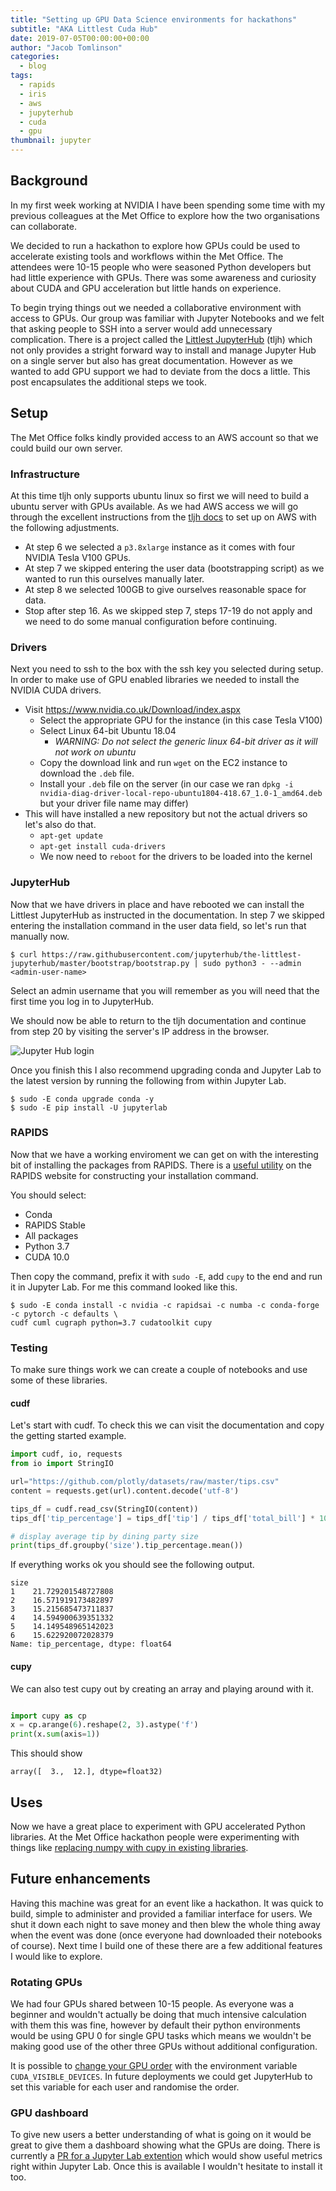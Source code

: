 ```yaml
---
title: "Setting up GPU Data Science environments for hackathons"
subtitle: "AKA Littlest Cuda Hub"
date: 2019-07-05T00:00:00+00:00
author: "Jacob Tomlinson"
categories:
  - blog
tags:
  - rapids
  - iris
  - aws
  - jupyterhub
  - cuda
  - gpu
thumbnail: jupyter
---
```


## Background

In my first week working at NVIDIA I have been spending some time with my previous colleagues at the Met Office to explore how the two organisations can collaborate. 

We decided to run a hackathon to explore how GPUs could be used to accelerate existing tools and workflows within the Met Office. The attendees were 10-15 people who were seasoned Python developers but had little experience with GPUs. There was some awareness and curiosity about CUDA and GPU acceleration but little hands on experience.

To begin trying things out we needed a collaborative environment with access to GPUs. Our group was familiar with Jupyter Notebooks and we felt that asking people to SSH into a server would add unnecessary complication. There is a project called the [Littlest JupyterHub](https://tljh.jupyter.org/en/latest/) (tljh) which not only provides a stright forward way to install and manage Jupyter Hub on a single server but also has great documentation. However as we wanted to add GPU support we had to deviate from the docs a little. This post encapsulates the additional steps we took. 

## Setup

The Met Office folks kindly provided access to an AWS account so that we could build our own server.

### Infrastructure

At this time tljh only supports ubuntu linux so first we will need to build a ubuntu server with GPUs available. As we had AWS access we will go through the excellent instructions from the [tljh docs](https://tljh.jupyter.org/en/latest/install/amazon.html) to set up on AWS with the following adjustments.

- At step 6 we selected a `p3.8xlarge` instance as it comes with four NVIDIA Tesla V100 GPUs. 
- At step 7 we skipped entering the user data (bootstrapping script) as we wanted to run this ourselves manually later.
- At step 8 we selected 100GB to give ourselves reasonable space for data.
- Stop after step 16. As we skipped step 7, steps 17-19 do not apply and we need to do some manual configuration before continuing.

### Drivers

Next you need to ssh to the box with the ssh key you selected during setup. In order to make use of GPU enabled libraries we needed to install the NVIDIA CUDA drivers.

- Visit https://www.nvidia.co.uk/Download/index.aspx
  - Select the appropriate GPU for the instance (in this case Tesla V100)
  - Select Linux 64-bit Ubuntu 18.04 
    - _WARNING: Do not select the generic linux 64-bit driver as it will not work on ubuntu_
  - Copy the download link and run `wget` on the EC2 instance to download the `.deb` file.
  - Install your `.deb` file on the server (in our case we ran `dpkg -i nvidia-diag-driver-local-repo-ubuntu1804-418.67_1.0-1_amd64.deb` but your driver file name may differ)
- This will have installed a new repository but not the actual drivers so let's also do that.
  - `apt-get update`
  - `apt-get install cuda-drivers`
  - We now need to `reboot` for the drivers to be loaded into the kernel

### JupyterHub

Now that we have drivers in place and have rebooted we can install the Littlest JupyterHub as instructed in the documentation. In step 7 we skipped entering the installation command in the user data field, so let's run that manually now.

```
$ curl https://raw.githubusercontent.com/jupyterhub/the-littlest-jupyterhub/master/bootstrap/bootstrap.py | sudo python3 - --admin <admin-user-name>
```

Select an admin username that you will remember as you will need that the first time you log in to JupyterHub.

We should now be able to return to the tljh documentation and continue from step 20 by visiting the server's IP address in the browser.

![Jupyter Hub login](https://tljh.jupyter.org/en/latest/_images/first-login.png)

Once you finish this I also recommend upgrading conda and Jupyter Lab to the latest version by running the following from within Jupyter Lab.

```shell
$ sudo -E conda upgrade conda -y
$ sudo -E pip install -U jupyterlab
```

### RAPIDS

Now that we have a working enviroment we can get on with the interesting bit of installing the packages from RAPIDS. There is a [useful utility](https://rapids.ai/start.html) on the RAPIDS website for constructing your installation command.

You should select:
- Conda
- RAPIDS Stable
- All packages
- Python 3.7
- CUDA 10.0

Then copy the command, prefix it with `sudo -E`, add `cupy` to the end and run it in Jupyter Lab. For me this command looked like this.

```
$ sudo -E conda install -c nvidia -c rapidsai -c numba -c conda-forge -c pytorch -c defaults \
cudf cuml cugraph python=3.7 cudatoolkit cupy
```

### Testing

To make sure things work we can create a couple of notebooks and use some of these libraries.

#### cudf

Let's start with cudf. To check this we can visit the documentation and copy the getting started example.

```python
import cudf, io, requests
from io import StringIO

url="https://github.com/plotly/datasets/raw/master/tips.csv"
content = requests.get(url).content.decode('utf-8')

tips_df = cudf.read_csv(StringIO(content))
tips_df['tip_percentage'] = tips_df['tip'] / tips_df['total_bill'] * 100

# display average tip by dining party size
print(tips_df.groupby('size').tip_percentage.mean())
```

If everything works ok you should see the following output.

```
size
1    21.729201548727808
2    16.571919173482897
3    15.215685473711837
4    14.594900639351332
5    14.149548965142023
6    15.622920072028379
Name: tip_percentage, dtype: float64
```

#### cupy

We can also test cupy out by creating an array and playing around with it.

```python

import cupy as cp
x = cp.arange(6).reshape(2, 3).astype('f')
print(x.sum(axis=1))     
```

This should show

```
array([  3.,  12.], dtype=float32)   
```

## Uses

Now we have a great place to experiment with GPU accelerated Python libraries. At the Met Office hackathon people were experimenting with things like [replacing numpy with cupy in existing libraries](https://medium.com/informatics-lab/accelerating-iris-with-nvidia-gpus-6a5a44ff047e).

## Future enhancements

Having this machine was great for an event like a hackathon. It was quick to build, simple to administer and provided a familiar interface for users. We shut it down each night to save money and then blew the whole thing away when the event was done (once everyone had downloaded their notebooks of course). Next time I build one of these there are a few additional features I would like to explore.

### Rotating GPUs

We had four GPUs shared between 10-15 people. As everyone was a beginner and wouldn't actually be doing that much intensive calculation with them this was fine, however by default their python environments would be using GPU 0 for single GPU tasks which means we wouldn't be making good use of the other three GPUs without additional configuration.

It is possible to [change your GPU order](https://devblogs.nvidia.com/cuda-pro-tip-control-gpu-visibility-cuda_visible_devices/) with the environment variable `CUDA_VISIBLE_DEVICES`. In future deployments we could get JupyterHub to set this variable for each user and randomise the order.

### GPU dashboard

To give new users a better understanding of what is going on it would be great to give them a dashboard showing what the GPUs are doing. There is currently a [PR for a Jupyter Lab extention](https://github.com/ian-r-rose/jupyterlab-bokeh-server/pull/6) which would show useful metrics right within Jupyter Lab. Once this is available I wouldn't hesitate to install it too.
